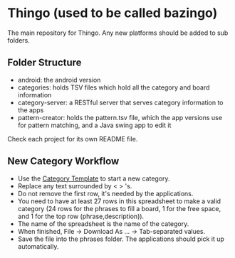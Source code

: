 # Thingo (used to be called bazingo)
The main repository for Thingo.
Any new platforms should be added to sub folders.

## Folder Structure
- android: the android version
- categories: holds TSV files which hold all the category and board information
- category-server: a RESTful server that serves category information to the apps
- pattern-creator: holds the pattern.tsv file, which the app versions use for pattern matching, and a Java swing app to edit it

Check each project for its own README file.


## New Category Workflow
- Use the [Category Template](https://docs.google.com/spreadsheets/d/1u62Q9ueQddll7_lgGMFd6FxEpJd30frjH8mAV3CdY_4/edit#gid=0) to start a new category.
- Replace any text surrounded by < > 's.
- Do not remove the first row, it's needed by the applications.
- You need to have at least 27 rows in this spreadsheet to make a valid category (24 rows for the phrases to fill a board, 1 for the free space, and 1 for the top row (phrase,description)).
- The name of the spreadsheet is the name of the category.
- When finished, File -> Download As ... -> Tab-separated values.
- Save the file into the phrases folder. The applications should pick it up automatically.
